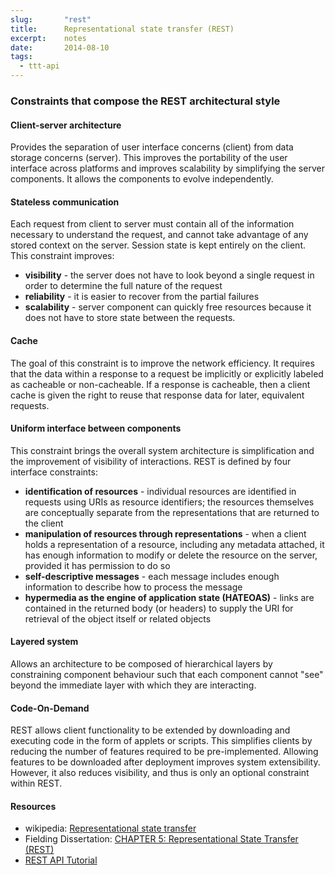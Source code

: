 ```yaml
---
slug:       "rest"
title:      Representational state transfer (REST)
excerpt:    notes
date:       2014-08-10
tags:
  - ttt-api
---
```


### Constraints that compose the REST architectural style

#### Client-server architecture

Provides the separation of user interface concerns (client) from data storage concerns (server). This improves the portability of the user interface across platforms and improves scalability by simplifying the server components. It allows the components to evolve independently.

#### Stateless communication

Each request from client to server must contain all of the information necessary to understand the request, and cannot take advantage of any stored context on the server. Session state is kept entirely on the client. This constraint improves:

- **visibility** - the server does not have to look beyond a single request in order to determine the full nature of the request
- **reliability** - it is easier to recover from the partial failures
- **scalability** - server component can quickly free resources because it does not have to store state between the requests.

#### Cache

The goal of this constraint is to improve the network efficiency. It requires that the data within a response to a request be implicitly or explicitly labeled as cacheable or non-cacheable. If a response is cacheable, then a client cache is given the right to reuse that response data for later, equivalent requests.

#### Uniform interface between components

This constraint brings the overall system architecture is simplification and the improvement of visibility of interactions. REST is defined by four interface constraints:

- **identification of resources** - individual resources are identified in requests using URIs as resource identifiers; the resources themselves are conceptually separate from the representations that are returned to the client
- **manipulation of resources through representations** - when a client holds a representation of a resource, including any metadata attached, it has enough information to modify or delete the resource on the server, provided it has permission to do so
- **self-descriptive messages** - each message includes enough information to describe how to process the message
- **hypermedia as the engine of application state (HATEOAS)** - links are contained in the returned body (or headers) to supply the URI for retrieval of the object itself or related objects

#### Layered system

Allows an architecture to be composed of hierarchical layers by constraining component behaviour such that each component cannot "see" beyond the immediate layer with which they are interacting.

#### Code-On-Demand

REST allows client functionality to be extended by downloading and executing code in the form of applets or scripts. This simplifies clients by reducing the number of features required to be pre-implemented. Allowing features to be downloaded after deployment improves system extensibility. However, it also reduces visibility, and thus is only an optional constraint within REST.

#### Resources

- wikipedia: <a href="http://en.wikipedia.org/wiki/Representational_state_transfer">Representational state transfer</a>
- Fielding Dissertation: <a href="http://www.ics.uci.edu/~fielding/pubs/dissertation/rest_arch_style.htm">CHAPTER 5: Representational State Transfer (REST)</a>
- <a href="http://www.restapitutorial.com">REST API Tutorial</a>